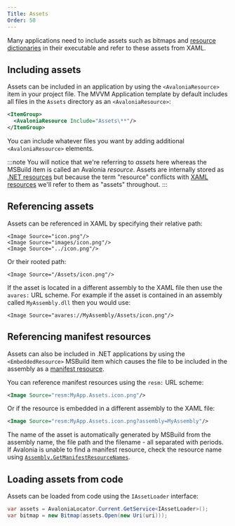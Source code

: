 ```yaml
---
Title: Assets
Order: 50
---
```


Many applications need to include assets such as bitmaps and 
[resource dictionaries](/docs/styles/resources) in their executable and refer to these assets from 
XAML.

## Including assets

Assets can be included in an application by using the `<AvaloniaResource>` item in your project
file. The MVVM Application template by default includes all files in the `Assets` directory as an
`<AvaloniaResource>`:

```xml
<ItemGroup>
  <AvaloniaResource Include="Assets\**"/>
</ItemGroup>
```

You can include whatever files you want by adding additional `<AvaloniaResource>` elements.

:::note
You will notice that we're referring to _assets_ here whereas the MSBuild item is called an
Avalonia _resource_. Assets are internally stored as 
[.NET resources](https://docs.microsoft.com/en-us/visualstudio/ide/managing-application-resources-dotnet)
but because the term "resource" conflicts with [XAML resources](/docs/styles/resources) we'll
refer to them as "assets" throughout.
:::

## Referencing assets

Assets can be referenced in XAML by specifying their relative path:

```
<Image Source="icon.png"/>
<Image Source="images/icon.png"/>
<Image Source="../icon.png"/>
```

Or their rooted path:

```
<Image Source="/Assets/icon.png"/>
```

If the asset is located in a different assembly to the XAML file then use the `avares:`
URL scheme. For example if the asset is contained in an assembly called `MyAssembly.dll` then you
would use:

```
<Image Source="avares://MyAssembly/Assets/icon.png"/>
```

## Referencing manifest resources

Assets can also be included in .NET applications by using the `<EmbeddedResource>` MSBuild item
which causes the file to be included in the assembly as a 
[manifest resource](https://docs.microsoft.com/en-us/dotnet/api/system.reflection.assembly.getmanifestresourcenames).

You can reference manifest resources using the `resm:` URL scheme:

```xml
<Image Source="resm:MyApp.Assets.icon.png"/>
```

Or if the resource is embedded in a different assembly to the XAML file:

```xml
<Image Source="resm:MyApp.Assets.icon.png?assembly=MyAssembly"/>
```

The name of the asset is automatically generated by MSBuild from the assembly name, the file path
and the filename - all separated with periods. If Avalonia is unable to find a manifest resource,
check the resource name using 
[`Assembly.GetManifestResourceNames`](https://docs.microsoft.com/en-us/dotnet/api/system.reflection.assembly.getmanifestresourcenames).

## Loading assets from code

Assets can be loaded from code using the `IAssetLoader` interface:

```csharp
var assets = AvaloniaLocator.Current.GetService<IAssetLoader>();
var bitmap = new Bitmap(assets.Open(new Uri(uri)));
```
